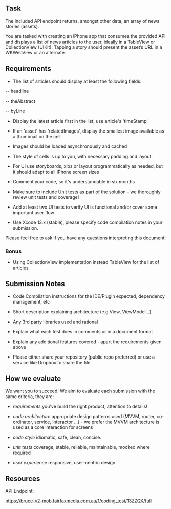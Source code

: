 

## Task



The included API endpoint returns, amongst other data, an array of news stories (assets).



You are tasked with creating an iPhone app that consumes the provided API and displays a list of news articles to the user, ideally in a TableView or CollectionView (UIKit). Tapping a story should present the asset’s URL in a WKWebView or an alternate.



## Requirements



* The list of articles should display at least the following fields:

-- headline

-- theAbstract

-- byLine



* Display the latest article first in the list, use article's 'timeStamp'



* If an 'asset' has 'relatedImages', display the smallest image available as a thumbnail on the cell

* Images should be loaded asynchronously and cached



* The style of cells is up to you, with necessary padding and layout.

* For UI use storyboards, xibs or layout programmatically as needed, but it should adapt to all iPhone screen sizes



* Comment your code, so it's understandable in six months



* Make sure to include Unit tests as part of the solution - we thoroughly review unit tests and coverage!

* Add at least two UI tests to verify UI is functional and/or cover some important user flow



* Use Xcode 13.x (stable), please specify code compilation notes in your submission.



Please feel free to ask if you have any questions interpreting this document!



### Bonus



* Using CollectionView implementation instead TableView for the list of articles





## Submission Notes



* Code Compilation instructions for the IDE/Plugin expected, dependency management, etc

* Short description explaining architecture (e.g View, ViewModel...)

* Any 3rd party libraries used and rational

* Explain what each test does in comments or in a document format

* Explain any additional features covered - apart the requirements given above



* Please either share your repository (public repo preferred) or use a service like Dropbox to share the file.



## How we evaluate



We want you to succeed! We aim to evaluate each submission with the same criteria, they are:



 * *requirements* you've build the right product, attention to details!

 * *code architecture* appropriate design patterns used (MVVM, router, co-ordinator, service, interactor ...) - we prefer the MVVM architecture is used as a core interaction for screens

 * *code style* idiomatic, safe, clean, concise.

 * *unit tests* coverage, stable, reliable, maintainable, mocked where required

 * *user experience* responsive, user-centric design.





## Resources



API Endpoint:

https://bruce-v2-mob.fairfaxmedia.com.au/1/coding_test/13ZZQX/full

